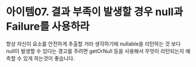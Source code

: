 # 아이템07. 결과 부족이 발생할 경우 null과 Failure를 사용하라 

항상 자신이 요소를 안전하게 추출할 거라 생각하기에 nullable을 리턴하는 것 보다 null이 발생할 수 있다는 경고를 주려면 getOrNull 등을 사용해서 무엇이 리턴되는지 예측할 수 있게 하는것이 좋습니다.

